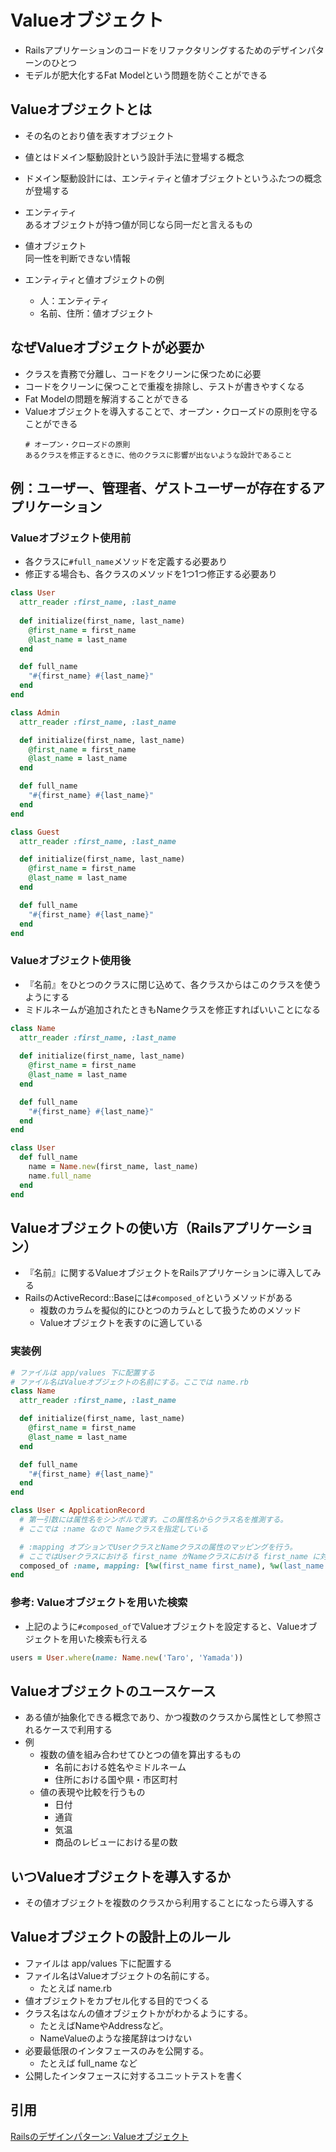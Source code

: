 # Valueオブジェクト
- Railsアプリケーションのコードをリファクタリングするためのデザインパターンのひとつ
- モデルが肥大化するFat Modelという問題を防ぐことができる

## Valueオブジェクトとは
- その名のとおり値を表すオブジェクト
- 値とはドメイン駆動設計という設計手法に登場する概念
- ドメイン駆動設計には、エンティティと値オブジェクトというふたつの概念が登場する


- エンティティ  
あるオブジェクトが持つ値が同じなら同一だと言えるもの
- 値オブジェクト  
同一性を判断できない情報

- エンティティと値オブジェクトの例
  - 人：エンティティ
  - 名前、住所：値オブジェクト

## なぜValueオブジェクトが必要か
- クラスを責務で分離し、コードをクリーンに保つために必要
- コードをクリーンに保つことで重複を排除し、テストが書きやすくなる
- Fat Modelの問題を解消することができる
- Valueオブジェクトを導入することで、オープン・クローズドの原則を守ることができる  
    ```
    # オープン・クローズドの原則
    あるクラスを修正するときに、他のクラスに影響が出ないような設計であること
    ```

## 例：ユーザー、管理者、ゲストユーザーが存在するアプリケーション
### Valueオブジェクト使用前
- 各クラスに`#full_name`メソッドを定義する必要あり
- 修正する場合も、各クラスのメソッドを1つ1つ修正する必要あり
```ruby
class User
  attr_reader :first_name, :last_name
  
  def initialize(first_name, last_name)
    @first_name = first_name
    @last_name = last_name
  end

  def full_name
    "#{first_name} #{last_name}"
  end
end

class Admin
  attr_reader :first_name, :last_name

  def initialize(first_name, last_name)
    @first_name = first_name
    @last_name = last_name
  end

  def full_name
    "#{first_name} #{last_name}"
  end
end

class Guest
  attr_reader :first_name, :last_name

  def initialize(first_name, last_name)
    @first_name = first_name
    @last_name = last_name
  end

  def full_name
    "#{first_name} #{last_name}"
  end
end
```

### Valueオブジェクト使用後
- 『名前』をひとつのクラスに閉じ込めて、各クラスからはこのクラスを使うようにする
- ミドルネームが追加されたときもNameクラスを修正すればいいことになる
```ruby
class Name
  attr_reader :first_name, :last_name
  
  def initialize(first_name, last_name)
    @first_name = first_name
    @last_name = last_name
  end

  def full_name
    "#{first_name} #{last_name}"
  end
end

class User
  def full_name
    name = Name.new(first_name, last_name)
    name.full_name
  end
end
```

## Valueオブジェクトの使い方（Railsアプリケーション）
- 『名前』に関するValueオブジェクトをRailsアプリケーションに導入してみる
- RailsのActiveRecord::Baseには`#composed_of`というメソッドがある
  - 複数のカラムを擬似的にひとつのカラムとして扱うためのメソッド
  - Valueオブジェクトを表すのに適している
### 実装例
```ruby
# ファイルは app/values 下に配置する
# ファイル名はValueオブジェクトの名前にする。ここでは name.rb
class Name
  attr_reader :first_name, :last_name

  def initialize(first_name, last_name)
    @first_name = first_name
    @last_name = last_name
  end

  def full_name
    "#{first_name} #{last_name}"
  end
end
```

```ruby
class User < ApplicationRecord
  # 第一引数には属性名をシンボルで渡す。この属性名からクラス名を推測する。
  # ここでは :name なので Nameクラスを指定している

  # :mapping オプションでUserクラスとNameクラスの属性のマッピングを行う。
  # ここではUserクラスにおける first_name がNameクラスにおける first_name に対応する
  composed_of :name, mapping: [%w(first_name first_name), %w(last_name last_name)]
end
```

### 参考: Valueオブジェクトを用いた検索
- 上記のように`#composed_of`でValueオブジェクトを設定すると、Valueオブジェクトを用いた検索も行える
```ruby
users = User.where(name: Name.new('Taro', 'Yamada'))
```

## Valueオブジェクトのユースケース
- ある値が抽象化できる概念であり、かつ複数のクラスから属性として参照されるケースで利用する
- 例
  - 複数の値を組み合わせてひとつの値を算出するもの
    - 名前における姓名やミドルネーム
    - 住所における国や県・市区町村
  - 値の表現や比較を行うもの
    - 日付
    - 通貨
    - 気温
    - 商品のレビューにおける星の数

## いつValueオブジェクトを導入するか
- その値オブジェクトを複数のクラスから利用することになったら導入する

## Valueオブジェクトの設計上のルール
- ファイルは app/values 下に配置する 
- ファイル名はValueオブジェクトの名前にする。
  - たとえば name.rb
- 値オブジェクトをカプセル化する目的でつくる
- クラス名はなんの値オブジェクトかがわかるようにする。
  - たとえばNameやAddressなど。
  - NameValueのような接尾辞はつけない
- 必要最低限のインタフェースのみを公開する。
  - たとえば full_name など
- 公開したインタフェースに対するユニットテストを書く


## 引用
[Railsのデザインパターン: Valueオブジェクト](https://applis.io/posts/rails-design-pattern-value-objects)